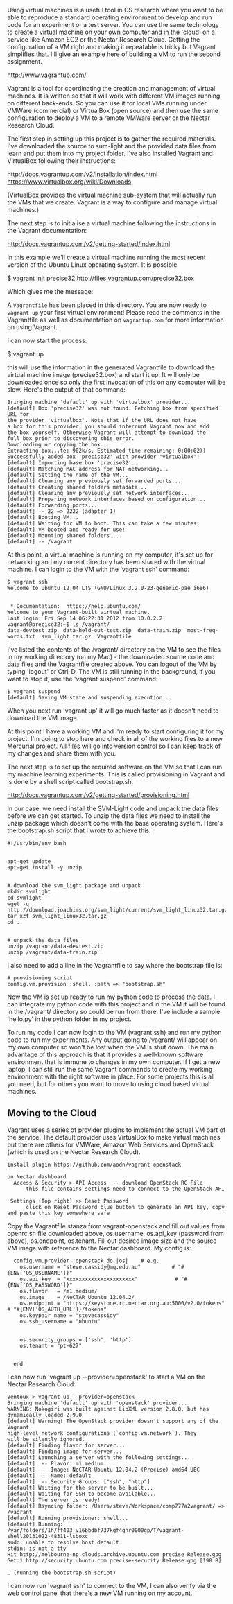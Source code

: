 Using virtual machines is a useful tool in CS research where you want to be able to reproduce a standard operating environment to develop and run code for an experiment or a test server.   You can use the same technology to create a virtual machine on your own computer and in the 'cloud' on a service like Amazon EC2 or the Nectar Research Cloud.  Getting the configuration of a VM right and making it repeatable is tricky but Vagrant simplifies that.  I'll give an example here of building a VM to run the second assignment.

http://www.vagrantup.com/

Vagrant is a tool for coordinating the creation and management of virtual machines. It is written so that it will work with different VM images running on different back-ends. So you can use it for local VMs running under VMWare (commercial) or VirtualBox (open source) and then use the same configuration to deploy a VM to a remote VMWare server or the Nectar Research Cloud.  

The first step in setting up this project is to gather the required materials. I've downloaded the source to sum-light and the provided data files from learn and put them into my project folder. I've also installed Vagrant and VirtualBox following their instructions:

http://docs.vagrantup.com/v2/installation/index.html
https://www.virtualbox.org/wiki/Downloads

(VirtualBox provides the virtual machine sub-system that will actually run the VMs that we create. Vagrant is a way to configure and manage virtual machines.)

The next step is to initialise a virtual machine following the instructions in the Vagrant documentation:

http://docs.vagrantup.com/v2/getting-started/index.html

In this example we'll create a virtual machine running the most recent version of the Ubuntu Linux operating system.  It is possible 

$ vagrant init precise32 http://files.vagrantup.com/precise32.box

Which gives me the message: 

A `Vagrantfile` has been placed in this directory. You are now
ready to `vagrant up` your first virtual environment! Please read
the comments in the Vagrantfile as well as documentation on
`vagrantup.com` for more information on using Vagrant.

I can now start the process:

$ vagrant up

this will use the information in the generated Vagrantfile to download the virtual machine image (precise32.box) and start it up. It will only be downloaded once so only the first invocation of this on any computer will be slow.   Here's the output of that command:

	Bringing machine 'default' up with 'virtualbox' provider...
	[default] Box 'precise32' was not found. Fetching box from specified URL for
	the provider 'virtualbox'. Note that if the URL does not have
	a box for this provider, you should interrupt Vagrant now and add
	the box yourself. Otherwise Vagrant will attempt to download the
	full box prior to discovering this error.
	Downloading or copying the box...
	Extracting box...te: 902k/s, Estimated time remaining: 0:00:02))
	Successfully added box 'precise32' with provider 'virtualbox'!
	[default] Importing base box 'precise32'...
	[default] Matching MAC address for NAT networking...
	[default] Setting the name of the VM...
	[default] Clearing any previously set forwarded ports...
	[default] Creating shared folders metadata...
	[default] Clearing any previously set network interfaces...
	[default] Preparing network interfaces based on configuration...
	[default] Forwarding ports...
	[default] -- 22 => 2222 (adapter 1)
	[default] Booting VM...
	[default] Waiting for VM to boot. This can take a few minutes.
	[default] VM booted and ready for use!
	[default] Mounting shared folders...
	[default] -- /vagrant


At this point, a virtual machine is running on my computer, it's set up for networking and my current directory has been shared with the virtual machine.   I can login to the VM with the 'vagrant ssh' command:

	$ vagrant ssh
	Welcome to Ubuntu 12.04 LTS (GNU/Linux 3.2.0-23-generic-pae i686)
	
	
	 * Documentation:  https://help.ubuntu.com/
	Welcome to your Vagrant-built virtual machine.
	Last login: Fri Sep 14 06:22:31 2012 from 10.0.2.2
	vagrant@precise32:~$ ls /vagrant/
	data-devtest.zip  data-held-out-test.zip  data-train.zip  most-freq-words.txt  svm_light.tar.gz  Vagrantfile

I've listed the contents of the /vagrant/ directory on the VM to see the files in my working directory (on my Mac) - the downloaded source code and data files and the Vagrantfile created above.  You can logout of the VM by typing 'logout' or Ctrl-D.  The VM is still running in the background, if you want to stop it, use the 'vagrant suspend' command:

	$ vagrant suspend
	[default] Saving VM state and suspending execution...

When you next run 'vagrant up' it will go much faster as it doesn't need to download the VM image.

At this point I have a working VM and I'm ready to start configuring it for my project. I'm going to stop here and check in all of the working files to a new Mercurial project.   All files will go into version control so I can keep track of my changes and share them with you. 

The next step is to set up the required software on the VM so that I can run my machine learning experiments.  This is called provisioning in Vagrant and is done by a shell script called bootstrap.sh.   

http://docs.vagrantup.com/v2/getting-started/provisioning.html

In our case, we need install the SVM-Light code and unpack the data files before we can get started. To unzip the data files we need to install the unzip package which doesn't come with the base operating system.  Here's the bootstrap.sh script that I wrote to achieve this:

	#!/usr/bin/env bash
	
	
	apt-get update
	apt-get install -y unzip
	
	
	# download the svm_light package and unpack
	mkdir svmlight
	cd svmlight
	wget -q http://download.joachims.org/svm_light/current/svm_light_linux32.tar.gz
	tar xzf svm_light_linux32.tar.gz
	cd ..
	
	
	# unpack the data files
	unzip /vagrant/data-devtest.zip
	unzip /vagrant/data-train.zip

I also need to add a line in the Vagrantfile to say where the bootstrap file is:

	# provisioning script
	config.vm.provision :shell, :path => "bootstrap.sh"

Now the VM is set up ready to run my python code to process the data.  I can integrate my python code with this project and in the VM it will be found in the /vagrant/ directory so could be run from there.   I've include a sample 'hello.py' in the python folder in my project.

To run my code I can now login to the VM (vagrant ssh) and run my python code to run my experiments.   Any output going to /vagrant/ will appear on my own computer so won't be lost when the VM is shut down.  The main advantage of this approach is that it provides a well-known software environment that is immune to changes in my own computer. If I get a new laptop, I can still run the same Vagrant commands to create my working environment with the right software in place.  For some projects this is all you need, but for others you want to move to using cloud based virtual machines. 

Moving to the Cloud
-------------------

Vagrant uses a series of provider plugins to implement the actual VM part of the service.  The default provider uses VirtualBox to make virtual machines but there are others for VMWare, Amazon Web Services and OpenStack (which is used on the Nectar Research Cloud).


	install plugin https://github.com/aodn/vagrant-openstack 
	
	on Nectar dashboard
	  Access & Security > API Access  -- download OpenStack RC File
	      this file contains settings need to connect to the OpenStack API
	
	 Settings (Top right) >> Reset Password
	      click on Reset Password blue button to generate an API key, copy and paste this key somewhere safe

Copy the Vagrantfile stanza from vagrant-openstack and fill out values from openrc.sh file downloaded above, os.username, os.api_key (password from above), os.endpoint, os.tenant.   Fill out desired image size and the source VM image with reference to the Nectar dashboard.  My config is:

	  config.vm.provider :openstack do |os|    # e.g.
	    os.username = "steve.cassidy@mq.edu.au"          # "#{ENV['OS_USERNAME']}"
	    os.api_key  = "xxxxxxxxxxxxxxxxxxxxxx"            # "#{ENV['OS_PASSWORD']}"
	    os.flavor   = /m1.medium/
	    os.image    = /NeCTAR Ubuntu 12.04.2/
	    os.endpoint = "https://keystone.rc.nectar.org.au:5000/v2.0/tokens"      # "#{ENV['OS_AUTH_URL']}/tokens"
	    os.keypair_name = "stevecassidy"
	    os.ssh_username = "ubuntu"
	
	
	    os.security_groups = ['ssh', 'http']
	    os.tenant = "pt-627"
	
	
	  end


I can now run 'vagrant up --provider=openstack' to start a VM on the Nectar Research Cloud:

	Ventoux > vagrant up --provider=openstack
	Bringing machine 'default' up with 'openstack' provider...
	WARNING: Nokogiri was built against LibXML version 2.8.0, but has dynamically loaded 2.9.0
	[default] Warning! The OpenStack provider doesn't support any of the Vagrant
	high-level network configurations (`config.vm.network`). They
	will be silently ignored.
	[default] Finding flavor for server...
	[default] Finding image for server...
	[default] Launching a server with the following settings...
	[default]  -- Flavor: m1.medium
	[default]  -- Image: NeCTAR Ubuntu 12.04.2 (Precise) amd64 UEC
	[default]  -- Name: default
	[default]  -- Security Groups: ["ssh", "http"]
	[default] Waiting for the server to be built...
	[default] Waiting for SSH to become available...
	[default] The server is ready!
	[default] Rsyncing folder: /Users/steve/Workspace/comp777a2vagrant/ => /vagrant
	[default] Running provisioner: shell...
	[default] Running: /var/folders/1h/ff403_v16bbdbf737kqf4qnr0000gp/T/vagrant-shell20131022-48311-lsboxc
	sudo: unable to resolve host default
	stdin: is not a tty
	Hit http://melbourne-np.clouds.archive.ubuntu.com precise Release.gpg
	Get:1 http://security.ubuntu.com precise-security Release.gpg [198 B]
	
	… (running the bootstrap.sh script)

I can now run 'vagrant ssh' to connect to the VM, I can also verify via the web control panel that there's a new VM running on my account.  








